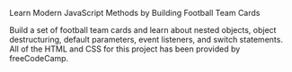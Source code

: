 Learn Modern JavaScript Methods by Building Football Team Cards

Build a set of football team cards and learn about nested objects, object destructuring, default parameters, event listeners, and switch statements. All of the HTML and CSS for this project has been provided by freeCodeCamp.